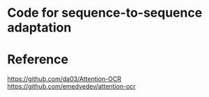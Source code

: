 # Code for sequence-to-sequence adaptation

# Reference
https://github.com/da03/Attention-OCR
https://github.com/emedvedev/attention-ocr
